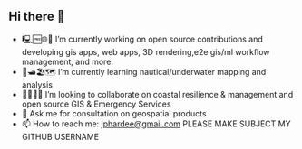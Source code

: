 ## Hi there 👋

- 🖳🆓🌐🤖 I’m currently working on open source contributions and developing gis apps, web apps, 3D rendering,e2e gis/ml workflow management, and more.
- 🌊🛥️🏖️🗺️ I’m currently learning nautical/underwater mapping and analysis
- 🛟🤿🧯🪸 I’m looking to collaborate on coastal resilience & management and open source GIS & Emergency Services
- 💬 Ask me for consultation on geospatial products
- 📫 How to reach me: jphardee@gmail.com PLEASE MAKE SUBJECT MY GITHUB USERNAME
<!--
**jph6366/jph6366** is a ✨ _special_ ✨ repository because its `README.md` (this file) appears on your GitHub profile.

Here are some ideas to get you started:

-->
